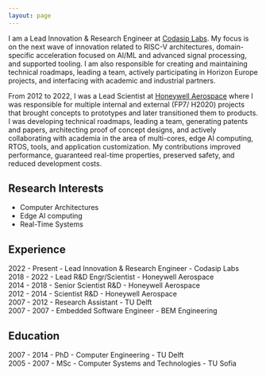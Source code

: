 ```yaml
---
layout: page
---
```


I am a Lead Innovation & Research Engineer at <a href="https://codasip.com/labs/" target="_blank">Codasip Labs</a>. My focus is on the next wave of innovation related to RISC-V architectures, domain-specific acceleration focused on AI/ML and advanced signal processing, and supported tooling. I am also responsible for creating and maintaining technical roadmaps, leading a team, actively participating in Horizon Europe projects, and interfacing with academic and industrial partners.

From 2012 to 2022, I was a Lead Scientist at <a href="http://aerospace.honeywell.com/" target="_blank">Honeywell Aerospace</a> where I was responsible for multiple internal and external (FP7/ H2020) projects that brought concepts to prototypes and later transitioned them to products. I was developing technical roadmaps, leading a team, generating patents and papers, architecting proof of concept designs, and actively collaborating with academia in the area of multi-cores, edge AI computing, RTOS, tools, and application customization. My contributions improved performance, guaranteed real-time properties, preserved safety, and reduced development costs.



## Research Interests
* Computer Architectures
* Edge AI computing
* Real-Time Systems 



## Experience
2022 - Present - Lead Innovation & Research Engineer - Codasip Labs<br>
2018 - 2022 - Lead R&D Engr/Scientist  - Honeywell Aerospace <br>
2014 - 2018 - Senior Scientist R&D - Honeywell Aerospace <br>
2012 - 2014 - Scientist R&D - Honeywell Aerospace <br>
2007 - 2012 - Research Assistant - TU Delft <br>
2007 - 2007 - Embedded Software Engineer - BEM Engineering <br>

## Education
2007 - 2014 - PhD - Computer Engineering - TU Delft <br>
2005 - 2007 - MSc - Computer Systems and Technologies - TU Sofia <br>

